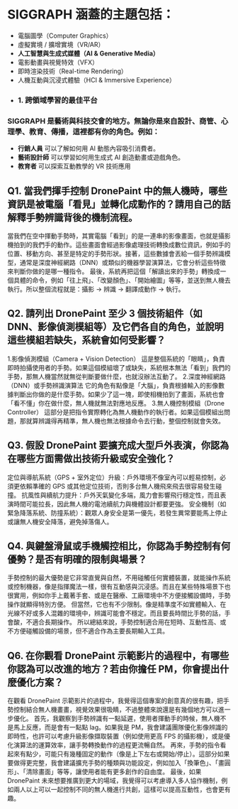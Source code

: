 # SIGGRAPH 涵蓋的主題包括：

- 電腦圖學（Computer Graphics）
- 虛擬實境 / 擴增實境（VR/AR）
- **人工智慧與生成式媒體（AI & Generative Media）**
- 電影動畫與視覺特效（VFX）
- 即時渲染技術（Real-time Rendering）
- 人機互動與沉浸式體驗（HCI & Immersive Experience）
- ### 1. **跨領域學習的最佳平台**

### SIGGRAPH 是藝術與科技交會的地方。無論你是來自設計、商管、心理學、教育、傳播，這裡都有你的角色。例如：

- **行銷人員** 可以了解如何用 AI 動態內容吸引消費者。
- **藝術設計師** 可以學習如何用生成式 AI 創造動畫或遊戲角色。
- **教育者** 可以探索互動教學的 VR 技術應用

## Q1. 當我們揮手控制 DronePaint 中的無人機時，哪些資訊是被電腦「看見」並轉化成動作的？請用自己的話解釋手勢辨識背後的機制流程。
  當我們在空中揮動手勢時，其實電腦「看到」的是一連串的影像畫面，也就是攝影機拍到的我們手的動作。這些畫面會經過影像處理技術轉換成數位資訊，例如手的位置、移動方向、甚至是特定的手勢形狀。接著，這些數據會丟給一個手勢辨識模型，通常是深度神經網路（DNN）或類似的機器學習演算法，它會分析這些特徵來判斷你做的是哪一種指令。    最後，系統再把這個「解讀出來的手勢」轉換成一個具體的命令，例如「往上飛」、「改變顏色」、「開始繪圖」等等，並送到無人機去執行。所以整個流程就是：攝影 → 辨識 → 翻譯成動作 → 執行。

## Q2. 請列出 DronePaint 至少 3 個技術組件（如 DNN、影像偵測模組等）及它們各自的角色，並說明這些模組若缺失，系統會如何受影響？
  1.影像偵測模組（Camera + Vision Detection）
  這是整個系統的「眼睛」，負責即時拍攝使用者的手勢。如果這個模組壞了或缺失，系統根本無法「看到」我們的手勢，那無人機當然就無從判斷要做什麼，也就沒辦法互動了。
  2.深度神經網路（DNN）或手勢辨識演算法
  它的角色有點像是「大腦」，負責根據輸入的影像數據判斷出你做的是什麼手勢。如果少了這一塊，即使相機拍到了畫面，系統也會「看不懂」你在做什麼，無人機就無法對應地反應。
  3.無人機控制模組（Drone Controller）
  這部分是把指令實際轉化為無人機動作的執行者。如果這個模組出問題，那就算辨識得再精準，無人機也無法根據命令去行動，整個控制就會失效。
 
## Q3. 假設 DronePaint 要擴充成大型戶外表演，你認為在哪些方面需做出技術升級或安全強化？
  定位與導航系統（GPS + 室外定位）升級：戶外環境不像室內可以輕易控制，必須更依賴準確的 GPS 或其他定位技術，否則多台無人機飛來飛去很容易發生碰撞。
  抗風性與續航力提升：戶外天氣變化多端，風力會影響飛行穩定性，而且表演時間可能拉長，因此無人機的電池續航力與機體設計都要更強。
  安全機制（如緊急降落系統、防撞系統）：觀眾人身安全是第一優先，若發生異常要能馬上停止或讓無人機安全降落，避免掉落傷人。

## Q4. 與鍵盤滑鼠或手機觸控相比，你認為手勢控制有何優勢？是否有明確的限制與場景？
  手勢控制的最大優勢是它非常直覺與自然，不用碰觸任何實體裝置，就能操作系統或控制機器，像是指揮魔法一樣，很有互動感與沉浸感。而且在某些特殊場景下也很實用，例如你手上戴著手套、或是在醫療、工廠環境中不方便接觸設備時，手勢操作就顯得特別方便。
  但當然，它也有不少限制。像是精準度不如實體輸入、在光線不好或多人混雜的環境中，辨識可能會不穩定。而且要長時間比手勢的話，手會酸，不適合長期操作。
  所以總結來說，手勢控制適合用在短時、互動性高、或不方便碰觸設備的場景，但不適合作為主要長期輸入工具。

## Q6. 在你觀看 DronePaint 示範影片的過程中，有哪些你認為可以改進的地方？若由你擔任 PM，你會提出什麼優化方案？
  在觀看 DronePaint 示範影片的過程中，我覺得這個專案的創意真的很有趣，把手勢控制結合無人機畫畫，視覺效果很吸睛，不過整體來說還是有幾個地方可以進一步優化。
  首先，我觀察到手勢辨識有一點延遲，使用者揮動手的時候，無人機不是馬上反應，而是會有一點點 lag。如果我是 PM，我會建議團隊優化影像辨識的即時性，也許可以考慮升級影像擷取裝置（例如使用更高 FPS 的攝影機），或是優化演算法的運算效率，讓手勢轉換動作的過程更流暢自然。
  再來，手勢的指令看起來有點少，可能只有幾種固定的動作（像是上下左右或開始/停止）。這部分如果要做得更完整，我會建議擴充手勢的種類與功能設定，例如加入「換筆色」、「畫圓形」、「清除畫面」等等，讓使用者能有更多創作的自由度。
  最後，如果 DronePaint 未來想要推廣到更大的場域，我覺得可以考慮導入多人協作機制，例如兩人以上可以一起控制不同的無人機進行共創，這樣可以提高互動性，也會更有趣。
